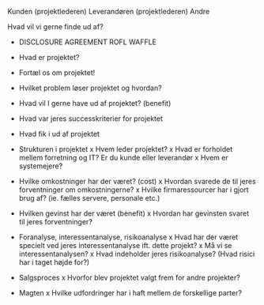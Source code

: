 Kunden (projektlederen)
Leverandøren (projektlederen)
Andre

Hvad vil vi gerne finde ud af?

- DISCLOSURE AGREEMENT ROFL WAFFLE

- Hvad er projektet?
- Fortæl os om projektet!
- Hvilket problem løser projektet og hvordan?

- Hvad vil I gerne have ud af projektet? (benefit)
- Hvad var jeres successkriterier for projektet
- Hvad fik i ud af projektet

- Strukturen i projektet
  x Hvem leder projektet?
  x Hvad er forholdet mellem forretning og IT? Er du kunde eller leverandør
  x Hvem er systemejere?

- Hvilke omkostninger har der været? (cost)
  x Hvordan svarede de til jeres forventninger om omkostningerne?
  x Hvilke firmaressourcer har i gjort brug af? (ie. fælles servere, personale
    etc.)

- Hvilken gevinst har der været (benefit)
  x Hvordan har gevinsten svaret til jeres forventninger?

- Foranalyse, interessentanalyse, risikoanalyse
  x Hvad har der været specielt ved jeres interessentanalyse ift. dette projekt?
  x Må vi se interessentanalysen?
  x Hvad indeholder jeres risikoanalyse? (Hvad risici har i taget højde for?)
  
- Salgsproces
  x Hvorfor blev projektet valgt frem for andre projekter?

- Magten
  x Hvilke udfordringer har i haft mellem de forskellige parter?
